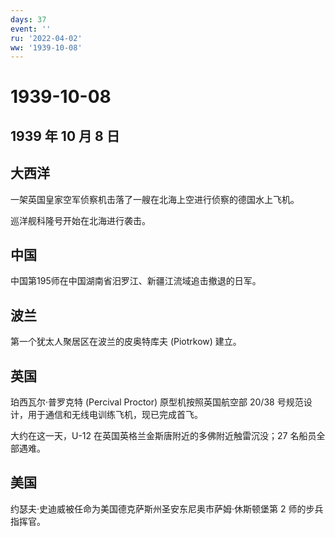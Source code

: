 ```yaml
---
days: 37
event: ''
ru: '2022-04-02'
ww: '1939-10-08'
---
```


# 1939-10-08

## 1939 年 10 月 8 日

## 大西洋

一架英国皇家空军侦察机击落了一艘在北海上空进行侦察的德国水上飞机。

巡洋舰科隆号开始在北海进行袭击。

## 中国

中国第195师在中国湖南省汨罗江、新疆江流域追击撤退的日军。

## 波兰

第一个犹太人聚居区在波兰的皮奥特库夫 (Piotrkow) 建立。

## 英国

珀西瓦尔·普罗克特 (Percival Proctor) 原型机按照英国航空部 20/38
号规范设计，用于通信和无线电训练飞机，现已完成首飞。

大约在这一天，U-12 在英国英格兰金斯唐附近的多佛附近触雷沉没；27
名船员全部遇难。

## 美国

约瑟夫·史迪威被任命为美国德克萨斯州圣安东尼奥市萨姆·休斯顿堡第 2
师的步兵指挥官。